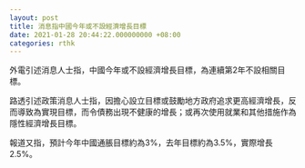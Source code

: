 ```yaml
---
layout: post
title: 消息指中國今年或不設經濟增長目標
date: 2021-01-28 20:44:22.000000000 +08:00
categories: rthk
---
```


外電引述消息人士指，中國今年或不設經濟增長目標，為連續第2年不設相關目標。

路透引述政策消息人士指，因擔心設立目標或鼓勵地方政府追求更高經濟增長，反而導致為實現目標，而令債務出現不健康的增長；或再次使用就業和其他措施作為隱性經濟增長目標。

報道又指，預計今年中國通脹目標約為3%，去年目標約為3.5%，實際增長2.5%。
